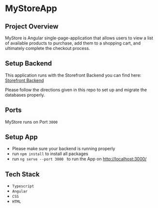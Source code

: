 # MyStoreApp

## Project Overview

MyStore is Angular single-page-application that allows users to view a list of available products to purchase, add them to a shopping cart, and ultimately complete the checkout process.

## Setup Backend
This application runs with the Storefront Backend you can find here: [Storefront Backend](https://github.com/l3x-fx/Storefront_Backend_Project) 

Please follow the directions given in this repo to set up and migrate the databases properly.  

## Ports
MyStore runs on Port `3000`

## Setup App
- Please make sure your backend is running properly
- run `npm install` to install all packages
- run `ng serve --port 3000 ` to run the App on [http://localhost:3000/](http://localhost:3000/)

## Tech Stack
- ``Typescript``
- ``Angular``
- ``CSS``
- ``HTML``
